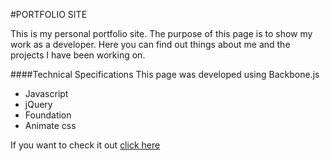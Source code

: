 #PORTFOLIO SITE

This is my personal portfolio site. The purpose of this page is to show my work as a developer.
Here you can find out things about me and the projects I have been working on.

####Technical Specifications
This page was developed using Backbone.js
+ Javascript
+ jQuery
+ Foundation
+ Animate css

If you want to check it out [click here](http://camicano.github.io)